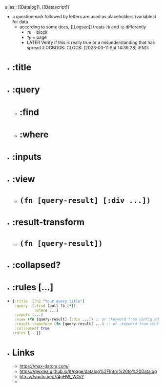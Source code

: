 alias:: [[Datalog]], [[Datascript]]

- a questionmark followed by letters are used as placeholders (variables) for data
	- according to some docs, [[Logseq]] treats `?b` and `?p` differently
		- `?b` = block
		- `?p` = page
		- LATER Verify if this is really true or a misunderstanding that has spread
		  :LOGBOOK:
		  CLOCK: [2023-03-11 Sat 14:39:28]
		  :END:
- # :title
- # :query
	- # :find
	- # :where
- # :inputs
- # :view
	- # `(fn [query-result] [:div ...])`
- # :result-transform
	- # `(fn [query-result])`
- # :collapsed?
- # :rules [...]
- ```clojure
  {:title  [:h2 "Your query title"]
   :query  [:find (pull ?b [*])
            :where ...]
   :inputs [...]
   :view (fn [query-result] [:div ...]) ;; or :keyword from config.edn
   :result-transform (fn [query-result] ...) ;; or :keyword from config.edn
   :collapsed? true
  :rules [...]}
  ```
- # Links
	- https://max-datom.com/
	- https://qwxlea.github.io/#/page/datalog%2FIntro%20to%20Datalog
	- https://youtu.be/tV4pHW_WOrY
	-